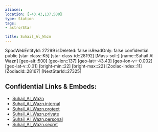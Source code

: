 ```yaml
---
aliases: 
location: [-43.43,137,500]
type: Station
tags:
- astro/Star

title: Suhail_Al_Wazn
---
```

SpocWebEntityId: 27299
isDeleted: false
isReadOnly: false
confidential: public
[star-class::K5]
[star-class-id::28192]
[Mass-sol::]
[name::Suhail Al Wazn]
[geo-alt::500]
[geo-lon::137]
[geo-lat::-43.43]
[geo-lon-v::-0.002]
[geo-lat-v::0.01]
[bright-min::22]
[bright-max::22]
[Zodiac-index::11]
[ZodiacId::28167]
[NextStarId::27325]



## Confidential Links & Embeds: 
- [Suhail_Al_Wazn](../../../_public/astro/Star/Suhail_Al_Wazn.md) 
- [Suhail_Al_Wazn.internal](../../../_internal/astro/Star/Suhail_Al_Wazn.internal.md) 
- [Suhail_Al_Wazn.protect](../../../_protect/astro/Star/Suhail_Al_Wazn.protect.md) 
- [Suhail_Al_Wazn.private](../../../_private/astro/Star/Suhail_Al_Wazn.private.md) 
- [Suhail_Al_Wazn.personal](../../../_personal/astro/Star/Suhail_Al_Wazn.personal.md) 
- [Suhail_Al_Wazn.secret](../../../_secret/astro/Star/Suhail_Al_Wazn.secret.md) 
